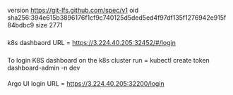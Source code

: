 version https://git-lfs.github.com/spec/v1
oid sha256:394e615b3896176f1cf9c740125d5ded5ed4f97df135f1276942e915f84bdbc9
size 2771
###
k8s dashbaord URL = https://3.224.40.205:32452/#/login
###
To login K8S dashboard on the k8s cluster run =  kubectl create token dashboard-admin -n dev
####
Argo UI login URL = https://3.224.40.205:32200/login